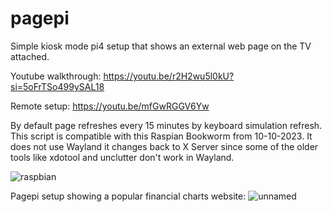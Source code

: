 # pagepi
Simple kiosk mode pi4 setup that shows an external web page on the TV attached.

Youtube walkthrough:
https://youtu.be/r2H2wu5l0kU?si=5oFrTSo499ySAL18

Remote setup: https://youtu.be/mfGwRGGV6Yw

By default page refreshes every 15 minutes by keyboard simulation refresh. This script is compatible with this Raspian Bookworm from 10-10-2023. It does not use Wayland it changes back to X Server since some of the older tools like xdotool and unclutter don't work in Wayland. 

![raspbian](https://github.com/ugotapi/pagepi/assets/14945441/18d62fa5-5132-43a4-8662-9e30eba4d8ce)


Pagepi setup showing a popular financial charts website:
![unnamed](https://github.com/ugotapi/pagepi/assets/14945441/8a75fcaf-559f-4726-9a78-fe416704bafa)

